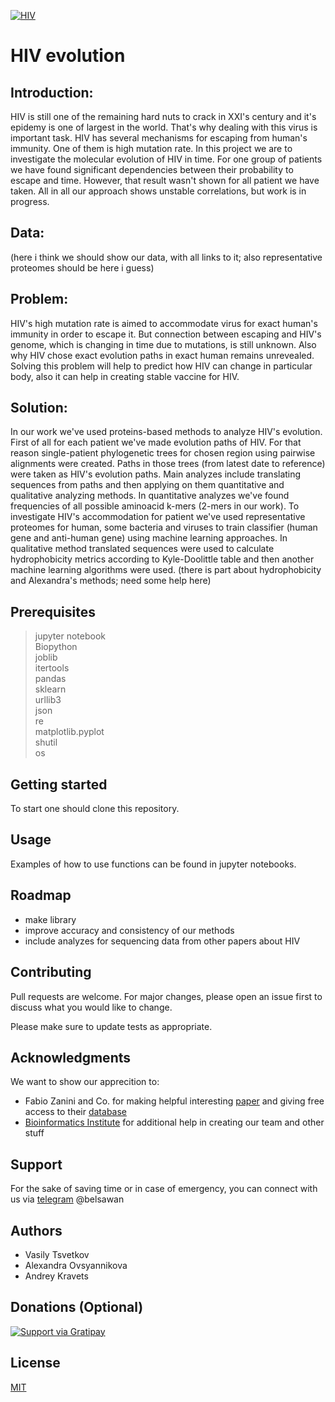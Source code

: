 <a href="http://google.com"><img src="https://static.tildacdn.com/tild6464-3064-4237-a433-383539613333/bi_logo.png" title="HIV" alt="HIV"></a>
<!-- [![DudeItsCool](https://static.tildacdn.com/tild6464-3064-4237-a433-383539613333/bi_logo.png)](http://google.com) -->

# HIV evolution

## Introduction:
HIV is still one of the remaining hard nuts to crack in XXI's century and it's epidemy is one of largest in the world. That's why dealing with this virus is important task. HIV has several mechanisms for escaping from human's immunity. One of them is high mutation rate. In this project we are to investigate the molecular evolution of HIV in time. For one group of patients we have found significant dependencies between their probability to escape and time. However, that result wasn't shown for all patient we have taken. All in all our approach shows unstable correlations, but work is in progress.

## Data:
(here i think we should show our data, with all links to it; also representative proteomes should be here i guess)

## Problem:
HIV's high mutation rate is aimed to accommodate virus for exact human's immunity in order to escape it. But connection between escaping and HIV's genome, which is changing in time due to mutations, is still unknown. Also why HIV chose exact evolution paths in exact human remains unrevealed. Solving this problem will help to predict how HIV can change in particular body, also it can help in creating stable vaccine for HIV.

## Solution:
In our work we've used proteins-based methods to analyze HIV's evolution.
First of all for each patient we've made evolution paths of HIV. For that reason single-patient phylogenetic trees for chosen region using pairwise alignments were created. Paths in those trees (from latest date to reference) were taken as HIV's evolution paths. Main analyzes include translating sequences from paths and then applying on them quantitative and qualitative analyzing methods.
In quantitative analyzes we've found frequencies of all possible aminoacid k-mers (2-mers in our work). To investigate HIV's accommodation for patient we've used representative proteomes for human, some bacteria and viruses to train classifier (human gene and anti-human gene) using machine learning approaches.
In qualitative method translated sequences were used to calculate hydrophobicity metrics according to Kyle-Doolittle table and then another machine learning algorithms were used. (there is part about hydrophobicity and Alexandra's methods; need some help here)

## Prerequisites
> jupyter notebook   
> Biopython  
> joblib  
> itertools  
> pandas  
> sklearn  
> urllib3  
> json  
> re  
> matplotlib.pyplot  
> shutil  
> os

## Getting started

To start one should clone this repository.


## Usage

Examples of how to use functions can be found in jupyter notebooks.

## Roadmap

- make library
- improve accuracy and consistency of our methods
- include analyzes for sequencing data from other papers about HIV

## Contributing
Pull requests are welcome. For major changes, please open an issue first to discuss what you would like to change.

Please make sure to update tests as appropriate.

## Acknowledgments
We want to show our apprecition to:
- Fabio Zanini and Co. for making helpful interesting [paper](https://elifesciences.org/articles/11282) and giving free access to their [database](https://hiv.biozentrum.unibas.ch)
- [Bioinformatics Institute](https://bioinf.me/en) for additional help in creating our team and other stuff

## Support

For the sake of saving time or in case of emergency, you can connect with us via [telegram](https://telegram.org/) @belsawan

## Authors

- Vasily Tsvetkov
- Alexandra Ovsyannikova
- Andrey Kravets

## Donations (Optional)

[![Support via Gratipay](https://cdn.rawgit.com/gratipay/gratipay-badge/2.3.0/dist/gratipay.png)](https://gratipay.com/spasibo_vasiliy_ne_obmanul/)

## License
[MIT](https://choosealicense.com/licenses/mit/)
